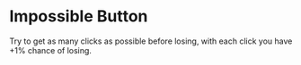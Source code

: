 # Impossible Button #

Try to get as many clicks as possible before losing, with each click you have +1% chance of losing.
